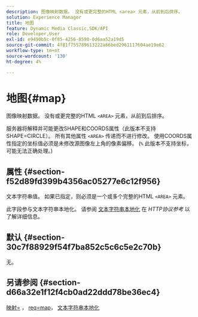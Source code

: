 ```yaml
---
description: 图像映射数据。 没有或更完整的HTML <area> 元素，从前到后排序。
solution: Experience Manager
title: 地图
feature: Dynamic Media Classic,SDK/API
role: Developer,User
exl-id: e9490b5c-0f85-4256-8590-0d6aa52a19d5
source-git-commit: 4f81f755789613222a66bed2961117604ae19e62
workflow-type: tm+mt
source-wordcount: '130'
ht-degree: 4%

---
```


# 地图{#map}

图像映射数据。 没有或更完整的HTML `<AREA>` 元素，从前到后排序。

服务器将解释并可能更改SHAPE和COORDS属性（此版本不支持SHAPE=CIRCLE）。 所有其他属性 `<AREA>` 传递而不进行修改。 使用COORDS属性指定的坐标值必须是未修改源图像左上角的像素偏移。 (`%` 此版本不支持坐标，可能无法正确处理。)

## 属性 {#section-f52d89fd399b4356ac05277e6c12f956}

文本字符串值。 如果已指定，则必须是一个或多个完整的HTML `<AREA>` 元素。

此字段参与文本字符串本地化。 请参阅 [文本字符串本地化](/help/aem-is-ir-api/is-api/http-ref/image-serving-api-ref/c-http-protocol-reference/c-syntax-and-features/r-text-string-localization.md) 在 *HTTP协议参考* 以了解详细信息。

## 默认 {#section-30c7f88929f54f7ba852c5c6c5e2c70b}

无。

## 另请参阅 {#section-d66a32e1f12f4cb0ad22ddd78be36ec4}

[映射=](/help/aem-is-ir-api/is-api/http-ref/image-serving-api-ref/c-http-protocol-reference/c-command-reference/r-map.md) ， [req=map](/help/aem-is-ir-api/is-api/http-ref/image-serving-api-ref/c-http-protocol-reference/c-command-reference/r-req/r-req.md)， [文本字符串本地化](/help/aem-is-ir-api/is-api/http-ref/image-serving-api-ref/c-http-protocol-reference/c-syntax-and-features/r-text-string-localization.md)
